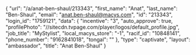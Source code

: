 {
    "url": "\/a\/anat-ben-shaul\/213343",
    "first_name": "Anat",
    "last_name": "Ben-Shaul",
    "email": "anat.ben-shaul@macys.com",
    "id": "213343",
    "login_id": "1759121",
    "data": {
        "incentive": "3",
        "auto_approve": true,
        "profilePhoto": "\/\/sitecdn.tvpage.com\/player\/logos\/default_profile.jpg",
        "job_title": "MyStylist",
        "local_macys_store": "-1",
        "racif_id": "10848141",
        "phone_number": "9162841018",
        "tongal": ""
    },
    "type": "captivate",
    "layout": "ambassador",
    "title": "Anat Ben-Shaul"
}